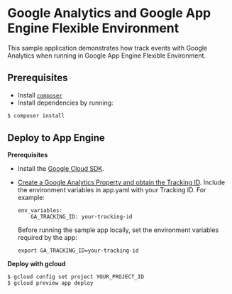 # Google Analytics and Google App Engine Flexible Environment

This sample application demonstrates how track events with Google Analytics
when running in Google App Engine Flexible Environment.

## Prerequisites

- Install [`composer`](https://getcomposer.org)
- Install dependencies by running:

```sh
$ composer install
```

## Deploy to App Engine

**Prerequisites**

- Install the [Google Cloud SDK](https://developers.google.com/cloud/sdk/).

- [Create a Google Analytics Property and obtain the Tracking ID](
    https://support.google.com/analytics/answer/1042508?ref_topic=1009620).
    Include the environment variables in app.yaml with your Tracking ID.
    For example:

    ```
    env_variables:
        GA_TRACKING_ID: your-tracking-id
    ```

    Before running the sample app locally, set the environment variables required by the app:

    ```
    export GA_TRACKING_ID=your-tracking-id
    ```

**Deploy with gcloud**

```
$ gcloud config set project YOUR_PROJECT_ID
$ gcloud preview app deploy
```
